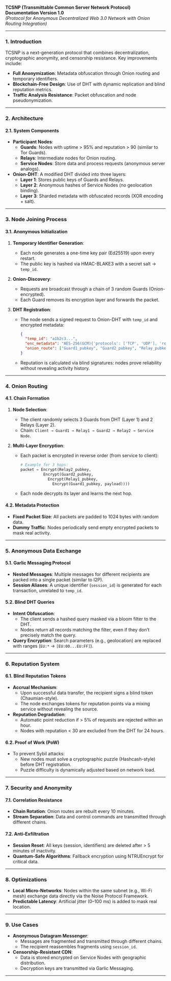 **TCSNP (Transmittable Common Server Network Protocol)  
Documentation Version 1.0**  
*(Protocol for Anonymous Decentralized Web 3.0 Network with Onion Routing Integration)*  

---

### **1. Introduction**  
TCSNP is a next-generation protocol that combines decentralization, cryptographic anonymity, and censorship resistance. Key improvements include:  
- **Full Anonymization**: Metadata obfuscation through Onion routing and temporary identifiers.  
- **Blockchain-Free Design**: Use of DHT with dynamic replication and blind reputation metrics.  
- **Traffic Analysis Resistance**: Packet obfuscation and node pseudonymization.  

---

### **2. Architecture**  
#### **2.1. System Components**  
- **Participant Nodes**:  
  - **Guards**: Nodes with uptime > 95% and reputation > 90 (similar to Tor Guards).  
  - **Relays**: Intermediate nodes for Onion routing.  
  - **Service Nodes**: Store data and process requests (anonymous server analogs).  
- **Onion-DHT**: A modified DHT divided into three layers:  
  - **Layer 1**: Stores public keys of Guards and Relays.  
  - **Layer 2**: Anonymous hashes of Service Nodes (no geolocation binding).  
  - **Layer 3**: Sharded metadata with obfuscated records (XOR encoding + salt).  

---

### **3. Node Joining Process**  
#### **3.1. Anonymous Initialization**  
1. **Temporary Identifier Generation**:  
   - Each node generates a one-time key pair (Ed25519) upon every restart.  
   - The public key is hashed via HMAC-BLAKE3 with a secret salt → `temp_id`.  

2. **Onion-Discovery**:  
   - Requests are broadcast through a chain of 3 random Guards (Onion-encrypted).  
   - Each Guard removes its encryption layer and forwards the packet.  

3. **DHT Registration**:  
   - The node sends a signed request to Onion-DHT with `temp_id` and encrypted metadata:  
     ```json
     {
       "temp_id": "a1b2c3...",  
       "enc_metadata": "AES-256(GCM){'protocols': ['TCP', 'UDP'], 'region': 'XX'}",
       "onion_route": ["Guard1_pubkey", "Guard2_pubkey", "Relay_pubkey"]  
     }
     ```  
   - Reputation is calculated via blind signatures: nodes prove reliability without revealing activity history.  

---

### **4. Onion Routing**  
#### **4.1. Chain Formation**  
1. **Node Selection**:  
   - The client randomly selects 3 Guards from DHT (Layer 1) and 2 Relays (Layer 2).  
   - Chain: `Client → Guard1 → Relay1 → Guard2 → Relay2 → Service Node`.  

2. **Multi-Layer Encryption**:  
   - Each packet is encrypted in reverse order (from service to client):  
     ```python
     # Example for 3 hops:
     packet = Encrypt(Relay2_pubkey, 
               Encrypt(Guard2_pubkey, 
                 Encrypt(Relay1_pubkey, 
                   Encrypt(Guard1_pubkey, payload))))
     ```  
   - Each node decrypts its layer and learns the next hop.  

#### **4.2. Metadata Protection**  
- **Fixed Packet Size**: All packets are padded to 1024 bytes with random data.  
- **Dummy Traffic**: Nodes periodically send empty encrypted packets to mask real activity.  

---

### **5. Anonymous Data Exchange**  
#### **5.1. Garlic Messaging Protocol**  
- **Nested Messages**: Multiple messages for different recipients are packed into a single packet (similar to I2P).  
- **Session Aliases**: A unique identifier (`session_id`) is generated for each transaction, unrelated to `temp_id`.  

#### **5.2. Blind DHT Queries**  
- **Intent Obfuscation**:  
  - The client sends a hashed query masked via a bloom filter to the DHT.  
  - Nodes return all records matching the filter, even if they don’t precisely match the query.  
- **Query Encryption**: Search parameters (e.g., geolocation) are replaced with ranges (`EU:*` → `[EU:00...EU:FF]`).  

---

### **6. Reputation System**  
#### **6.1. Blind Reputation Tokens**  
- **Accrual Mechanism**:  
  - Upon successful data transfer, the recipient signs a blind token (Chaumian-style).  
  - The node exchanges tokens for reputation points via a mixing service without revealing the source.  
- **Reputation Degradation**:  
  - Automatic point reduction if > 5% of requests are rejected within an hour.  
  - Nodes with reputation < 30 are excluded from the DHT for 24 hours.  

#### **6.2. Proof of Work (PoW)**  
- To prevent Sybil attacks:  
  - New nodes must solve a cryptographic puzzle (Hashcash-style) before DHT registration.  
  - Puzzle difficulty is dynamically adjusted based on network load.  

---

### **7. Security and Anonymity**  
#### **7.1. Correlation Resistance**  
- **Chain Rotation**: Onion routes are rebuilt every 10 minutes.  
- **Stream Separation**: Data and control commands are transmitted through different chains.  

#### **7.2. Anti-Exfiltration**  
- **Session Reset**: All keys (session, identifiers) are deleted after > 5 minutes of inactivity.  
- **Quantum-Safe Algorithms**: Fallback encryption using NTRUEncrypt for critical data.  

---

### **8. Optimizations**  
- **Local Micro-Networks**: Nodes within the same subnet (e.g., Wi-Fi mesh) exchange data directly via the Noise Protocol Framework.  
- **Predictable Latency**: Artificial jitter (0–100 ms) is added to mask real location.  

---

### **9. Use Cases**  
- **Anonymous Datagram Messenger**:  
  - Messages are fragmented and transmitted through different chains.  
  - The recipient reassembles fragments using `session_id`.  
- **Censorship-Resistant CDN**:  
  - Data is stored encrypted on Service Nodes with geographic distribution.  
  - Decryption keys are transmitted via Garlic Messaging.  

---
